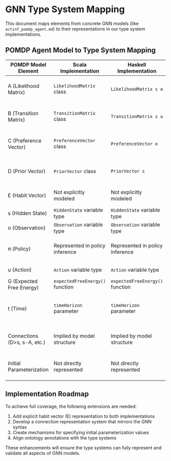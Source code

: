 # GNN Type System Mapping

This document maps elements from concrete GNN models (like `actinf_pomdp_agent.md`) to their representations in our type system implementations.

## POMDP Agent Model to Type System Mapping

| POMDP Model Element | Scala Implementation | Haskell Implementation | Notes |
|---------------------|----------------------|------------------------|-------|
| A (Likelihood Matrix) | `LikelihoodMatrix` class | `LikelihoodMatrix s o` | Both implementations support this core structure |
| B (Transition Matrix) | `TransitionMatrix` class | `TransitionMatrix s u` | Both implementations support this core structure |
| C (Preference Vector) | `PreferenceVector` class | `PreferenceVector o` | Both implementations support this core structure |
| D (Prior Vector) | `PriorVector` class | `PriorVector s` | Both implementations support this core structure |
| E (Habit Vector) | Not explicitly modeled | Not explicitly modeled | **Gap**: Should be added to both implementations |
| s (Hidden State) | `HiddenState` variable type | `HiddenState` variable type | Both represent hidden states |
| o (Observation) | `Observation` variable type | `Observation` variable type | Both represent observations |
| π (Policy) | Represented in policy inference | Represented in policy inference | Both implementations handle policy distributions |
| u (Action) | `Action` variable type | `Action` variable type | Both represent actions |
| G (Expected Free Energy) | `expectedFreeEnergy()` function | `expectedFreeEnergy()` function | Both implement the calculation |
| t (Time) | `timeHorizon` parameter | `timeHorizon` parameter | Time represented as a horizon, not as an explicit variable |
| Connections (D>s, s-A, etc.) | Implied by model structure | Implied by model structure | **Gap**: Explicit connection syntax not represented |
| Initial Parameterization | Not directly represented | Not directly represented | **Gap**: Values would be instantiations of the structures |

## Implementation Roadmap

To achieve full coverage, the following extensions are needed:

1. Add explicit habit vector (E) representation to both implementations
2. Develop a connection representation system that mirrors the GNN syntax
3. Create mechanisms for specifying initial parameterization values
4. Align ontology annotations with the type systems

These enhancements will ensure the type systems can fully represent and validate all aspects of GNN models. 